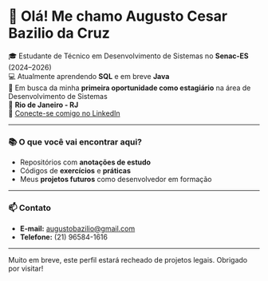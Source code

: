 
# 👋 Olá! Me chamo Augusto Cesar Bazilio da Cruz

🎓 Estudante de Técnico em Desenvolvimento de Sistemas no **Senac-ES** (2024–2026)  
💻 Atualmente aprendendo **SQL** e em breve **Java**  
🚀 Em busca da minha **primeira oportunidade como estagiário** na área de Desenvolvimento de Sistemas  
📍 **Rio de Janeiro - RJ**  
🔗 [Conecte-se comigo no LinkedIn](https://www.linkedin.com/in/augusto-cesar-cruz/)

---

### 📚 O que você vai encontrar aqui?

- Repositórios com **anotações de estudo**
- Códigos de **exercícios** e **práticas**
- Meus **projetos futuros** como desenvolvedor em formação

---

### 📫 Contato

- **E-mail:** augustobazilio@gmail.com  
- **Telefone:** (21) 96584-1616

---

Muito em breve, este perfil estará recheado de projetos legais. Obrigado por visitar!
